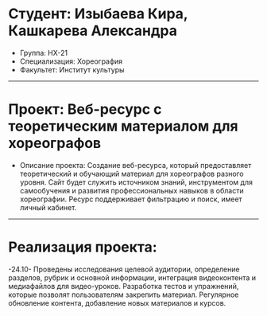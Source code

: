 # Студент: Изыбаева Кира, Кашкарева Александра
- Группа: НХ-21
- Специализация: Хореография
- Факультет: Институт культуры
***
# Проект: Веб-ресурс с теоретическим материалом для хореографов
- Описание проекта: Создание веб-ресурса, который предоставляет теоретический и обучающий материал для хореографов разного уровня. Сайт будет служить источником знаний, инструментом для самообучения и развития профессиональных навыков в области хореографии. Ресурс поддерживает фильтрацию и поиск, имеет личный кабинет.
***
# Реализация проекта:
-24.10- Проведены исследования целевой аудитории, определение разделов, рубрик и основной информации, интеграция видеоконтента и медиафайлов для видео-уроков. Разработка тестов и упражнений, которые позволят пользователям закрепить материал. Регулярное обновление контента, добавление новых материалов и курсов.